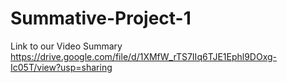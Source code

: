# Summative-Project-1

Link to our Video Summary
https://drive.google.com/file/d/1XMfW_rTS7IIq6TJE1Ephl9DOxg-Ic05T/view?usp=sharing
